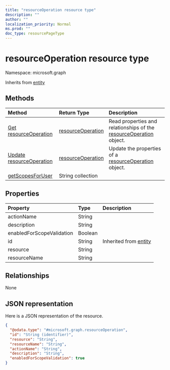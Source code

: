```yaml
---
title: "resourceOperation resource type"
description: ""
author: ""
localization_priority: Normal
ms.prod: ""
doc_type: resourcePageType
---
```


# resourceOperation resource type


Namespace: microsoft.graph




Inherits from [entity](../resources/entity.md)

## Methods
|Method|Return Type|Description|
|:---|:---|:---|
|[Get resourceOperation](../api/resourceoperation-get.md)|[resourceOperation](../resources/resourceoperation.md)|Read properties and relationships of the [resourceOperation](../resources/resourceoperation.md) object.|
|[Update resourceOperation](../api/resourceoperation-update.md)|[resourceOperation](../resources/resourceoperation.md)|Update the properties of a [resourceOperation](../resources/resourceoperation.md) object.|
|[getScopesForUser](../api/resourceoperation-getscopesforuser.md)|String collection||

## Properties
|Property|Type|Description|
|:---|:---|:---|
|actionName|String||
|description|String||
|enabledForScopeValidation|Boolean||
|id|String| Inherited from [entity](../resources/entity.md)|
|resource|String||
|resourceName|String||

## Relationships
None

## JSON representation
Here is a JSON representation of the resource.
<!-- {
  "blockType": "resource",
  "keyProperty": "id",
  "@odata.type": "microsoft.graph.resourceOperation",
  "baseType": "microsoft.graph.entity",
  "openType": false
}
-->
``` json
{
  "@odata.type": "#microsoft.graph.resourceOperation",
  "id": "String (identifier)",
  "resource": "String",
  "resourceName": "String",
  "actionName": "String",
  "description": "String",
  "enabledForScopeValidation": true
}
```


